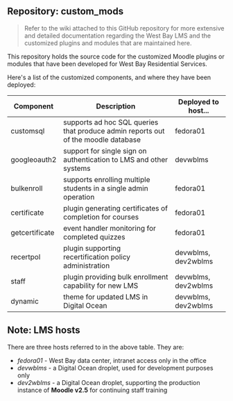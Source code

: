 Repository: custom_mods
-----------------------
> Refer to the wiki attached to this GitHub repository for more extensive and
> detailed documentation regarding the West Bay LMS and the customized plugins
> and modules that are maintained here.

This repository holds the source code for the customized Moodle plugins or
modules that have been developed for West Bay Residential Services.

Here's a list of the customized components, and where they have been deployed:

 Component | Description | Deployed to host... 
 --- | --- | --- 
customsql | supports ad hoc SQL queries that produce admin reports out of the moodle database | fedora01
googleoauth2 | support for single sign on authentication to LMS and other systems | devwblms
bulkenroll | supports enrolling multiple students in a single admin operation | fedora01
certificate | plugin generating certificates of completion for courses | fedora01
getcertificate | event handler monitoring for completed quizzes | fedora01
recertpol | plugin supporting recertification policy administration | devwblms, dev2wblms
staff | plugin providing bulk enrollment capability for new LMS | devwblms, dev2wblms
dynamic | theme for updated LMS in Digital Ocean | devwblms, dev2wblms

Note: LMS hosts
-----------
There are three hosts referred to in the above table. They are:
* _fedora01_ - West Bay data center, intranet access only in the office
* _devwblms_ - a Digital Ocean droplet, used for development purposes only
* _dev2wblms_ - a Digital Ocean droplet, supporting the production instance of
  **Moodle v2.5** for continuing staff training


